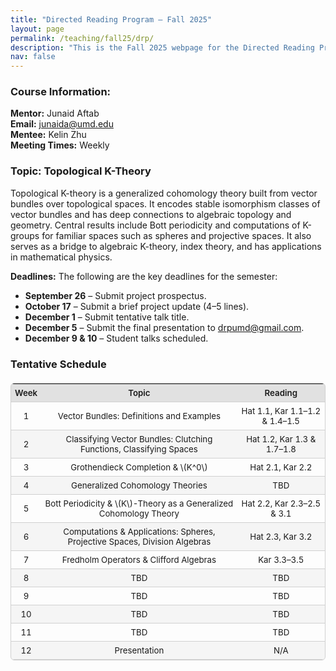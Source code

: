 ```yaml
---
title: "Directed Reading Program – Fall 2025"
layout: page
permalink: /teaching/fall25/drp/
description: "This is the Fall 2025 webpage for the Directed Reading Program."
nav: false
---
```


### Course Information:

**Mentor:** Junaid Aftab  
**Email:** [junaida@umd.edu](mailto:junaida@umd.edu)   
**Mentee:** Kelin Zhu  
**Meeting Times:** Weekly

### Topic: Topological K-Theory  

Topological K-theory is a generalized cohomology theory built from vector bundles over topological spaces.   It encodes stable isomorphism classes of vector bundles and has deep connections to algebraic topology and geometry. Central results include Bott periodicity and computations of K-groups for familiar spaces such as spheres and projective spaces.   It also serves as a bridge to algebraic K-theory, index theory, and has applications in mathematical physics.  

**Deadlines:** The following are the key deadlines for the semester:
<ul>
    <li><strong>September 26</strong> – Submit project prospectus.</li>
    <li><strong>October 17</strong> – Submit a brief project update (4–5 lines).</li>
    <li><strong>December 1</strong> – Submit tentative talk title.</li>
    <li><strong>December 5</strong> – Submit the final presentation to <a href="mailto:drpumd@gmail.com">drpumd@gmail.com</a>.</li>
    <li><strong>December 9 &amp; 10</strong> – Student talks scheduled.</li>
</ul>

### Tentative Schedule

<table class="schedule-table">
  <thead>
    <tr>
      <th>Week</th>
      <th>Topic</th>
      <th>Reading</th>
    </tr>
  </thead>
  <tbody>
    <tr>
      <td>1</td>
      <td>Vector Bundles: Definitions and Examples</td>
      <td>Hat 1.1, Kar 1.1–1.2 & 1.4–1.5</td>
    </tr>
    <tr>
      <td>2</td>
      <td>Classifying Vector Bundles: Clutching Functions, Classifying Spaces</td>
      <td>Hat 1.2, Kar 1.3 & 1.7–1.8</td>
    </tr>
    <tr>
      <td>3</td>
      <td>Grothendieck Completion & \(K^0\)</td>
      <td>Hat 2.1, Kar 2.2</td>
    </tr>
    <tr>
      <td>4</td>
      <td>Generalized Cohomology Theories</td>
      <td>TBD</td>
    </tr>
    <tr>
      <td>5</td>
      <td>Bott Periodicity & \(K\)-Theory as a Generalized Cohomology Theory</td>
      <td>Hat 2.2, Kar 2.3–2.5 & 3.1</td>
    </tr>
    <tr>
      <td>6</td>
      <td>Computations & Applications: Spheres, Projective Spaces, Division Algebras</td>
      <td>Hat 2.3, Kar 3.2</td>
    </tr>
    <tr>
      <td>7</td>
      <td>Fredholm Operators & Clifford Algebras</td>
      <td>Kar 3.3–3.5</td>
    </tr>
    <tr>
      <td>8</td>
      <td>TBD</td>
      <td>TBD</td>
    </tr>
    <tr>
      <td>9</td>
      <td>TBD</td>
      <td>TBD</td>
    </tr>
    <tr>
      <td>10</td>
      <td>TBD</td>
      <td>TBD</td>
    </tr>
    <tr>
      <td>11</td>
      <td>TBD</td>
      <td>TBD</td>
    </tr>
    <tr>
      <td>12</td>
      <td>Presentation</td>
      <td>N/A</td>
    </tr>
  </tbody>
</table>



<style>
.schedule-table {
  width: 100%;
  border-collapse: collapse;
  margin: 1.5em 0;
  font-size: 0.95em;
  text-align: center;
  border: 1px solid var(--table-border);
  border-radius: 6px;
  overflow: hidden;
}

.schedule-table th,
.schedule-table td {
  padding: 6px;
  border-bottom: 1px solid var(--table-border);
}

/* header row */
.schedule-table th {
  background: color-mix(in srgb, currentColor 12%, transparent);
  font-weight: 600;
}

/* alternating rows */
.schedule-table tr:nth-child(even) {
  background: color-mix(in srgb, currentColor 3%, transparent);
}

/* hover effect */
.schedule-table tr:hover {
  background: color-mix(in srgb, currentColor 7%, transparent);
}

/* links */
.schedule-table a {
  color: var(--global-theme-color);
  font-weight: 600;
  text-decoration: none;
}

.schedule-table a:hover {
  text-decoration: underline;
}

/* light mode defaults */
:root {
  --table-border: #d0d0d0;
}

/* dark mode overrides */
@media (prefers-color-scheme: dark) {
  :root {
    --table-border: #444;
  }
}
</style>
